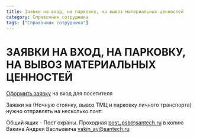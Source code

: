 ```yaml
---
title: Заявки на вход, на парковку, на вывоз материальных ценностей
category: Справочник сотрудника
tags: ["Справочник сотрудника"]
---
```

# ЗАЯВКИ НА ВХОД, НА ПАРКОВКУ, НА ВЫВОЗ МАТЕРИАЛЬНЫХ ЦЕННОСТЕЙ

[Оформить заявку](http://1c.stk.local/doc/#e1cib/navigationpoint/startpage) на вход для посетителя

 

 

 

Заявки на (Ночную стоянку, вывоз ТМЦ и парковку личного транспорта) нужно отправлять на несколько почт:

Общий ящик - Пост охраны. Проходная post_psb@santech.ru  в копию Вакина Андрея Васльевича vakin_av@santech.ru
